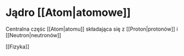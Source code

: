 # Jądro [[Atom|atomowe]]
Centralna częśc [[Atom|atomu]] składająca się z [[Proton|protonów]] i [[Neutron|neutronów]]

[[Fizyka]]
